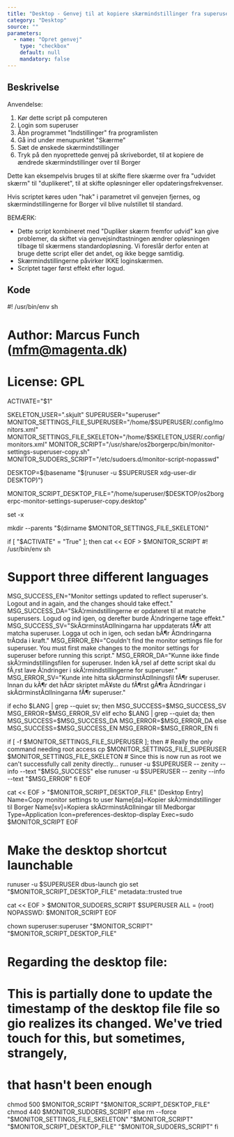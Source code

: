 ```yaml
---
title: "Desktop - Genvej til at kopiere skærmindstillinger fra superuser til Borger"
category: "Desktop"
source: ""
parameters:
  - name: "Opret genvej"
    type: "checkbox"
    default: null
    mandatory: false
---
```


## Beskrivelse
Anvendelse:
1. Kør dette script på computeren
2. Login som superuser
3. Åbn programmet "Indstillinger" fra programlisten
4. Gå ind under menupunktet "Skærme"
5. Sæt de ønskede skærmindstillinger 
6. Tryk på den nyoprettede genvej på skrivebordet, til at kopiere de ændrede skærmindstillinger over til Borger

Dette kan eksempelvis bruges til at skifte flere skærme over fra "udvidet skærm" til "duplikeret", til at skifte opløsninger eller opdateringsfrekvenser.

Hvis scriptet køres uden "hak" i parametret vil genvejen fjernes, og skærmindstillingerne for Borger vil blive nulstillet til standard.

BEMÆRK:
- Dette script kombineret med "Dupliker skærm fremfor udvid" kan give problemer, da skiftet via genvejsindtastningen ændrer opløsningen tilbage til skærmens standardopløsning. Vi foreslår derfor enten at bruge dette script eller det andet, og ikke begge samtidig.
- Skærmindstillingerne påvirker IKKE loginskærmen.
- Scriptet tager først effekt efter logud.

## Kode
#! /usr/bin/env sh

# Author: Marcus Funch (mfm@magenta.dk)
# License: GPL

ACTIVATE="$1"

SKELETON_USER=".skjult"
SUPERUSER="superuser"
MONITOR_SETTINGS_FILE_SUPERUSER="/home/$SUPERUSER/.config/monitors.xml"
MONITOR_SETTINGS_FILE_SKELETON="/home/$SKELETON_USER/.config/monitors.xml"
MONITOR_SCRIPT="/usr/share/os2borgerpc/bin/monitor-settings-superuser-copy.sh"
MONITOR_SUDOERS_SCRIPT="/etc/sudoers.d/monitor-script-nopasswd"

DESKTOP=$(basename "$(runuser -u $SUPERUSER xdg-user-dir DESKTOP)")

MONITOR_SCRIPT_DESKTOP_FILE="/home/superuser/$DESKTOP/os2borgerpc-monitor-settings-superuser-copy.desktop"

set -x

mkdir --parents "$(dirname $MONITOR_SETTINGS_FILE_SKELETON)"

if [ "$ACTIVATE" = "True" ]; then
cat << EOF > $MONITOR_SCRIPT
#! /usr/bin/env sh

# Support three different languages
MSG_SUCCESS_EN="Monitor settings updated to reflect superuser's. Logout and in again, and the changes should take effect."
MSG_SUCCESS_DA="SkÃ¦rmindstillingerne er opdateret til at matche superusers. Logud og ind igen, og derefter burde Ã¦ndringerne tage effekt."
MSG_SUCCESS_SV="SkÃ¤rminstÃ¤llningarna har uppdaterats fÃ¶r att matcha superuser. Logga ut och in igen, och sedan bÃ¶r Ã¤ndringarna trÃ¤da i kraft."
MSG_ERROR_EN="Couldn't find the monitor settings file for superuser. You must first make changes to the monitor settings for superuser before running this script."
MSG_ERROR_DA="Kunne ikke finde skÃ¦rmindstillingsfilen for superuser. Inden kÃ¸rsel af dette script skal du fÃ¸rst lave Ã¦ndringer i skÃ¦rmindstillingerne for superuser."
MSG_ERROR_SV="Kunde inte hitta skÃ¤rminstÃ¤llningsfil fÃ¶r superuser. Innan du kÃ¶r det hÃ¤r skriptet mÃ¥ste du fÃ¶rst gÃ¶ra Ã¤ndringar i skÃ¤rminstÃ¤llningarna fÃ¶r superuser."

if echo \$LANG | grep --quiet sv; then
    MSG_SUCCESS=\$MSG_SUCCESS_SV
    MSG_ERROR=\$MSG_ERROR_SV
elif echo \$LANG | grep --quiet da; then
    MSG_SUCCESS=\$MSG_SUCCESS_DA
    MSG_ERROR=\$MSG_ERROR_DA
else
    MSG_SUCCESS=\$MSG_SUCCESS_EN
    MSG_ERROR=\$MSG_ERROR_EN
fi

if [ -f $MONITOR_SETTINGS_FILE_SUPERUSER ]; then
    # Really the only command needing root access
    cp $MONITOR_SETTINGS_FILE_SUPERUSER $MONITOR_SETTINGS_FILE_SKELETON
    # Since this is now run as root we can't successfully call zenity directly...
    runuser -u $SUPERUSER -- zenity --info --text "\$MSG_SUCCESS"
else
    runuser -u $SUPERUSER -- zenity --info --text "\$MSG_ERROR"
fi
EOF

cat << EOF > "$MONITOR_SCRIPT_DESKTOP_FILE"
[Desktop Entry]
Name=Copy monitor settings to user
Name[da]=Kopier skÃ¦rmindstillinger til Borger
Name[sv]=Kopiera skÃ¤rminstÃ¤llningar till Medborgar
Type=Application
Icon=preferences-desktop-display
Exec=sudo $MONITOR_SCRIPT
EOF

# Make the desktop shortcut launchable
runuser -u $SUPERUSER dbus-launch gio set "$MONITOR_SCRIPT_DESKTOP_FILE" metadata::trusted true

cat << EOF > $MONITOR_SUDOERS_SCRIPT
$SUPERUSER ALL = (root) NOPASSWD: $MONITOR_SCRIPT
EOF

chown superuser:superuser "$MONITOR_SCRIPT" "$MONITOR_SCRIPT_DESKTOP_FILE"
# Regarding the desktop file:
# This is partially done to update the timestamp of the desktop file file so gio realizes its changed. We've tried touch for this, but sometimes, strangely,
# that hasn't been enough
chmod 500 $MONITOR_SCRIPT "$MONITOR_SCRIPT_DESKTOP_FILE"
chmod 440 $MONITOR_SUDOERS_SCRIPT
else
    rm --force "$MONITOR_SETTINGS_FILE_SKELETON" "$MONITOR_SCRIPT" "$MONITOR_SCRIPT_DESKTOP_FILE" "$MONITOR_SUDOERS_SCRIPT"
fi